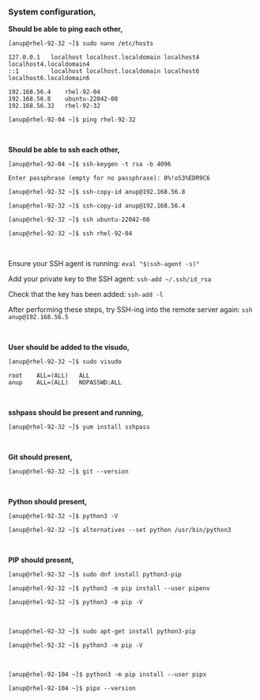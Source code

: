 ### System configuration,

**Should be able to ping each other,**

`[anup@rhel-92-32 ~]$ sudo nano /etc/hosts`

    127.0.0.1   localhost localhost.localdomain localhost4 localhost4.localdomain4
    ::1         localhost localhost.localdomain localhost6 localhost6.localdomain6
    
    192.168.56.4    rhel-92-04
    192.168.56.8    ubuntu-22042-08
    192.168.56.32   rhel-92-32

`[anup@rhel-92-04 ~]$ ping rhel-92-32`

<br>

**Should be able to ssh each other,**

`[anup@rhel-92-04 ~]$ ssh-keygen -t rsa -b 4096`

    Enter passphrase (empty for no passphrase): 0%!oS3%EDR9C6

`[anup@rhel-92-32 ~]$ ssh-copy-id anup@192.168.56.8`

`[anup@rhel-92-32 ~]$ ssh-copy-id anup@192.168.56.4`

`[anup@rhel-92-32 ~]$ ssh ubuntu-22042-08`

`[anup@rhel-92-32 ~]$ ssh rhel-92-04`


<br>

Ensure your SSH agent is running:
`eval "$(ssh-agent -s)"`

Add your private key to the SSH agent:
`ssh-add ~/.ssh/id_rsa`

Check that the key has been added:
`ssh-add -l`

After performing these steps, try SSH-ing into the remote server again:
`ssh anup@192.168.56.5`


<br>

**User should be added to the visudo,**

`[anup@rhel-92-32 ~]$ sudo visudo`

    root 	ALL=(ALL) 	ALL 
    anup 	ALL=(ALL) 	NOPASSWD:ALL

<br>

**sshpass should be present and running,**

`[anup@rhel-92-32 ~]$ yum install sshpass`

<br>

**Git should present,**

`[anup@rhel-92-32 ~]$ git --version`

<br>

**Python should present,**

`[anup@rhel-92-32 ~]$ python3 -V`

`[anup@rhel-92-32 ~]$ alternatives --set python /usr/bin/python3`

<br>

**PIP should present,**

`[anup@rhel-92-32 ~]$ sudo dnf install python3-pip`

`[anup@rhel-92-32 ~]$ python3 -m pip install --user pipenv`

`[anup@rhel-92-32 ~]$ python3 -m pip -V`

<br>

`[anup@rhel-92-32 ~]$ sudo apt-get install python3-pip`

`[anup@rhel-92-32 ~]$ python3 -m pip -V`

<br>

`[anup@rhel-92-104 ~]$ python3 -m pip install --user pipx`

`[anup@rhel-92-104 ~]$ pipx --version`

<br>

